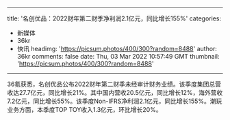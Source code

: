 
---
title: '名创优品：2022财年第二财季净利润2.1亿元，同比增长155%'
categories: 
 - 新媒体
 - 36kr
 - 快讯
headimg: 'https://picsum.photos/400/300?random=8488'
author: 36kr
comments: false
date: Thu, 03 Mar 2022 10:57:49 GMT
thumbnail: 'https://picsum.photos/400/300?random=8488'
---

<div>   
36氪获悉，名创优品公布2022财年第二财季未经审计财务业绩。该季度集团总营收达27.7亿元，同比增长21%。其中国内营收20.5亿元，同比增长12%，海外营收7.2亿元，同比增长55%。该季度Non-IFRS净利润2.1亿元，同比增长155%。潮玩业务方面，本季度TOP TOY收入1.3亿元，环比增长20%。  
</div>
            